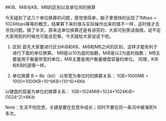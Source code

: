 #KiB、MiB与KB、MB的区别以及单位间的换算  

今天碰到了这几个单位换算的问题，感觉很简单，脑子里很快的出现了1Mbps = 1024Kbps等等的概念，结果算下来的值与实际操作出来的值不一样，这时候才去寻找问题。搞了半天，原来这单位换算还是有讲究的，大家可别笑话我哦，说不定大家用到的时候也可能会犯晕。今天就给大家说说下吧。  

1. 区别
首先大家要进行区分KiB和KB、MiB和MB之间的区别，这样才能有利于进行下面的单位换算。
MB是以10为底的指数，MiB是以2为底的指数；
MB主要是用于衡量带宽的单位，MiB主要是用户衡量硬盘容量的单位。
同理，KiB和KB的道理一样。  

2. 单位换算
B = 8b（bit）
以带宽为单位时的换算关系：
1GB=1000MB = 1000*1000KB=10^6KB=(10^6)*8Kb  

以硬盘的容量为单位的换算关系：
1GB=1024MiB=1024*1024KiB=(1024^2)*8Kib

Note：生活不怕忽悠，关键是要在忽悠中成长；同时不要在同一条河中被淹死N多次。